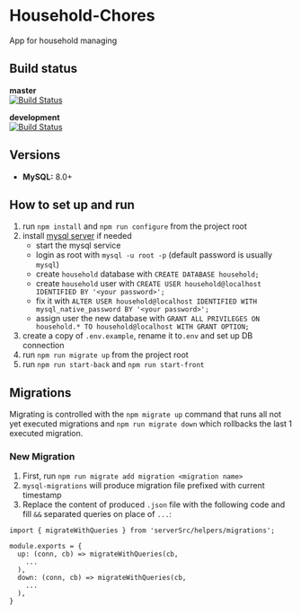 # Household-Chores
App for household managing


## Build status
**master** \
[![Build Status](https://dev.azure.com/filiphorkycz/Household-Chores/_apis/build/status/Fezzzi.Household-Chores?branchName=master)](https://dev.azure.com/filiphorkycz/Household-Chores/_build/latest?definitionId=1&branchName=master)

**development** \
[![Build Status](https://dev.azure.com/filiphorkycz/Household-Chores/_apis/build/status/Fezzzi.Household-Chores?branchName=development)](https://dev.azure.com/filiphorkycz/Household-Chores/_build/latest?definitionId=1&branchName=development)

## Versions
 - **MySQL:** 8.0+

## How to set up and run
1. run `npm install` and `npm run configure` from the project root
2. install [mysql server](https://dev.mysql.com/downloads/installer/) if needed
    - start the mysql service
    - login as root with `mysql -u root -p` (default password is usually `mysql`)
    - create `household` database with `CREATE DATABASE household;`
    - create `household` user with `CREATE USER household@localhost IDENTIFIED BY '<your password>';`
    - fix it with `ALTER USER household@localhost IDENTIFIED WITH mysql_native_password BY '<your password>';`
    - assign user the new database with `GRANT ALL PRIVILEGES ON household.* TO household@localhost WITH GRANT OPTION;`
3. create a copy of `.env.example`, rename it to`.env` and set up DB connection
5. run `npm run migrate up` from the project root
6. run `npm run start-back` and `npm run start-front`


## Migrations
Migrating is controlled with the `npm migrate up` command that runs all not yet executed migrations and `npm run migrate down` which rollbacks the last 1 executed migration.

### New Migration
 1. First, run `npm run migrate add migration <migration name>`
 2. `mysql-migrations` will produce migration file prefixed with current timestamp
 3. Replace the content of produced `.json` file with the following code and fill `&&` separated queries on place of `...`:
```
import { migrateWithQueries } from 'serverSrc/helpers/migrations';

module.exports = {
  up: (conn, cb) => migrateWithQueries(cb,
    ...
  ),
  down: (conn, cb) => migrateWithQueries(cb,
    ...
  ),
}

```

